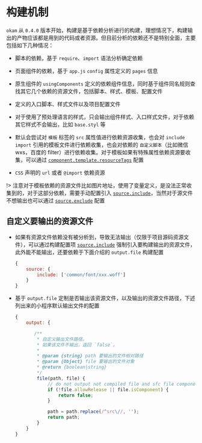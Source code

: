 # 构建机制

`okam` 从 `0.4.0` 版本开始，构建是基于依赖分析进行的构建，理想情况下，构建输出的产物应该都是用到的代码或者资源。但目前分析的依赖还不是特别全面，主要包括如下几种情况：

* 脚本的依赖，基于 `require`、`import` 语法分析确定依赖

* 页面组件的依赖，基于 `app.js` `config` 属性定义的 `pages` 信息

* 原生组件的 `usingComponents` 定义的依赖组件信息，同时基于组件同名规则查找其它几个依赖的资源文件，包括脚本、样式、模板、配置文件

* 定义的入口脚本、样式文件以及项目配置文件

* 对于使用了预处理语言的样式，只会输出组件样式、入口样式文件，对于依赖其它样式不会输出，比如 `base.styl` 等

* 默认会尝试对 `模板` 标签的 `src` 属性值进行依赖资源收集，也会对 `include` `import` 引用的模板文件进行依赖收集，也会对依赖的 `自定义脚本`（比如微信 wxs，百度的 filter）进行依赖收集。对于模板如果有特殊属性依赖资源要收集，可以通过 [`component.template.resourceTags`](build/index#component) 配置

* `CSS` 声明的 `url` 或者 `@import` 依赖资源

!> 注意对于模板依赖的资源文件比如图片地址，使用了变量定义，是没法正常收集到的，对于这部分依赖，需要手动配置引入 [`source.include`](build/index#source)，当然对于源文件不想输出也可以通过 [`source.exclude`](build/index#exclude) 配置

## 自定义要输出的资源文件

* 如果有资源文件依赖没有被分析到，导致无法输出（仅限于项目源码资源文件），可以通过构建配置项 [`source.include`](build/index#source) 强制引入要构建输出的资源文件，此外能不能输出，还要依赖于下面介绍的 `output.file` 构建配置

    ```javascript
    {
        source: {
            include: ['common/font/xxx.woff']
        }
    }
    ```

* 基于 `output.file` 定制是否输出该资源文件，以及输出的资源文件路径，下述列出来的小程序默认输出文件的配置

    ```javascript
    {
        output: {

           /**
            * 自定义输出文件路径。
            * 如果该文件不输出，返回 `false`。
            *
            * @param {string} path 要输出的文件相对路径
            * @param {Object} file 要输出的文件对象
            * @return {boolean|string}
            */
            file(path, file) {
                // do not output not compiled file and sfc file component
                if (!file.allowRelease || file.isComponent) {
                    return false;
                }

                path = path.replace(/^src\//, '');
                return path;
            }
        }
    }
    ```
